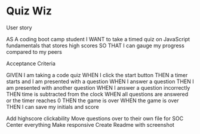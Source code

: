 # Quiz Wiz

User story

AS A coding boot camp student
I WANT to take a timed quiz on JavaScript fundamentals that stores high scores
SO THAT I can gauge my progress compared to my peers

Acceptance Criteria

GIVEN I am taking a code quiz
WHEN I click the start button
THEN a timer starts and I am presented with a question
WHEN I answer a question
THEN I am presented with another question
WHEN I answer a question incorrectly
THEN time is subtracted from the clock
WHEN all questions are answered or the timer reaches 0
THEN the game is over
WHEN the game is over
THEN I can save my initials and score

Add highscore clickability
Move questions over to their own file for SOC
Center everything
Make responsive
Create Readme with screenshot
